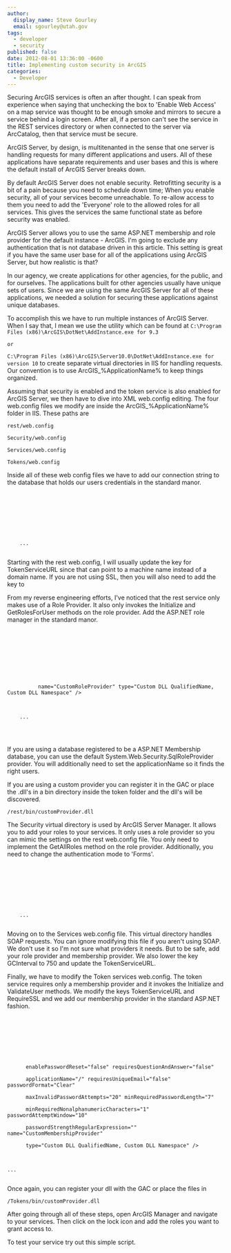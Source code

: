 ```yaml
---
author:
  display_name: Steve Gourley
  email: sgourley@utah.gov
tags:
  - developer
  - security
published: false
date: 2012-08-01 13:36:00 -0600
title: Implementing custom security in ArcGIS
categories:
  - Developer
---
```

<p>Securing ArcGIS services is often an after thought. I can speak from experience when saying that unchecking the box to 'Enable Web Access' on a map service was thought to be enough smoke and mirrors to secure a service behind a login screen. After all, if a person can't see the service in the REST services directory or when connected to the server via ArcCatalog, then that service must be secure. </p>
<p>ArcGIS Server, by design, is multitenanted in the sense that one server is handling requests for many different applications and users. All of these applications have separate requirements and user bases and this is where the default install of ArcGIS Server breaks down.</p>
<p>By default ArcGIS Server does not enable security. Retrofitting security is a bit of a pain because you need to schedule down time; When you enable security, all of your services become unreachable. To re-allow access to them you need to add the 'Everyone' role to the allowed roles for all services. This gives the services the same functional state as before security was enabled.</p>
<p>ArcGIS Server allows you to use the same ASP.NET membership and role provider for the default instance - ArcGIS. I'm going to exclude any authentication that is not database driven in this article. This setting is great if you have the same user base for all of the applications using ArcGIS Server, but how realistic is that?</p>
<p>In our agency, we create applications for other agencies, for the public, and for ourselves. The applications built for other agencies usually have unique sets of users. Since we are using the same ArcGIS Server for all of these applications, we needed a solution for securing these applications against unique databases.</p>
<p>To accomplish this we have to run multiple instances of ArcGIS Server. When I say that, I mean we use the utility which can be found at <code>C:\Program Files (x86)\ArcGIS\DotNet\AddInstance.exe for 9.3<br />
or<br />
C:\Program Files (x86)\ArcGIS\Server10.0\DotNet\AddInstance.exe for version 10</code> to create separate virtual directories in IIS for handling requests. Our convention is to use ArcGIS_%ApplicationName% to keep things organized.</p>
<p>Assuming that security is enabled and the token service is also enabled for ArcGIS Server, we then have to dive into XML web.config editing. The four web.config files we modify are inside the ArcGIS_%ApplicationName% folder in IIS. These paths are </p>
<p><code>rest/web.config<br />
Security/web.config<br />
Services/web.config<br />
Tokens/web.config</code></p>
<p>Inside all of these web config files we have to add our connection string to the database that holds our users credentials in the standard manor. </p>
<p><code><configuration><br />
    <connectionStrings><br />
        <add connectionString="" name="CustomConnectionStringName" /><br />
    </connectionStrings><br />
    ...<br />
</configuration></code></p>
<p>Starting with the rest web.config, I will usually update the <code><appSettings></code> key for TokenServiceURL since that can point to a machine name instead of a domain name.  If you are not using SSL, then you will also need to add the key <code><add key="RequireSSL" value="False" /></code> to <code><appSettings></code> </p>
<p>From my reverse engineering efforts, I've noticed that the rest service only makes use of a Role Provider. It also only invokes the Initialize and GetRolesForUser methods on the role provider. Add the ASP.NET role manager in the standard manor.</p>
<p><code><system.web><br />
    <roleManager enabled="true" defaultProvider="CustomRoleProvider"></p>
<providers>
        <clear /><br />
        <add connectionStringName="CustomConnectionStringName" applicationName="/"<br />
          name="CustomRoleProvider" type="Custom DLL QualifiedName, Custom DLL Namespace" />
      </providers>
    </roleManager><br />
    ...<br />
</system.web><br />
</code><br />
If you are using a database registered to be a ASP.NET Membership database, you can use the default System.Web.Security.SqlRoleProvider provider. You will additionally need to set the applicationName so it finds the right users. </p>
<p>If you are using a custom provider you can register it in the GAC or place the .dll's in a bin directory inside the token folder and the dll's will be discovered. </p>
<p><code>/rest/bin/customProvider.dll</code></p>
<p>The Security virtual directory is used by ArcGIS Server Manager. It allows you to add your roles to your services. It only uses a role provider so you can mimic the settings on the rest web.config file. You only need to implement the GetAllRoles method on the role provider. Additionally, you need to change the authentication mode to 'Forms'.</p>
<p><code><system.web><br />
    <authentication mode="Forms"></p>
<forms loginUrl="login.aspx" path="/" />
    </authentication><br />
    ...<br />
</system.web></code></p>
<p>Moving on to the Services web.config file. This virtual directory handles SOAP requests. You can ignore modifying this file if you aren't using SOAP. We don't use it so I'm not sure what providers it needs.  But to be safe, add your role provider and membership provider. We also lower the <code><appSettings></code> key GCInterval to 750 and update the TokenServiceURL.</p>
<p>Finally, we have to modify the Token services web.config. The token service requires only a membership provider and it invokes the Initialize and ValidateUser methods. We modify the <code><appSettings></code> keys TokenServiceURL and RequireSSL and we add our membership provider in the standard ASP.NET fashion.</p>
<p><code><system.web><br />
<membership defaultProvider="CustomMembershipProvider"></p>
<providers>
    <clear /><br />
    <add connectionStringName="CustomConnectionStringname" enablePasswordRetrieval="false"<br />
      enablePasswordReset="false" requiresQuestionAndAnswer="false"<br />
      applicationName="/" requiresUniqueEmail="false" passwordFormat="Clear"<br />
      maxInvalidPasswordAttempts="20" minRequiredPasswordLength="7"<br />
      minRequiredNonalphanumericCharacters="1" passwordAttemptWindow="10"<br />
      passwordStrengthRegularExpression="" name="CustomMembershipProvider"<br />
      type="Custom DLL QualifiedName, Custom DLL Namespace" />
  </providers>
</membership><br />
...<br />
</system.web></code></p>
<p>Once again, you can register your dll with the GAC or place the files in </p>
<p><code>/Tokens/bin/customProvider.dll</code></p>
<p>After going through all of these steps, open ArcGIS Manager and navigate to your services. Then click on the lock icon and add the roles you want to grant access to.</p>
<p>To test your service try out this simple script.</p>
<p><script src="https://gist.github.com/3230058.js"> </script></p>
